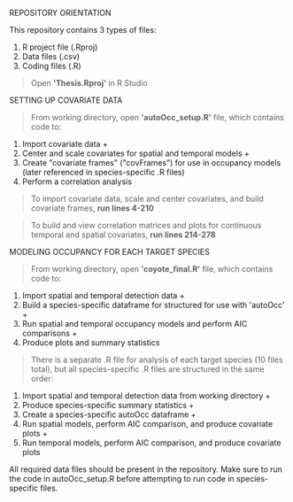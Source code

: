 REPOSITORY ORIENTATION

This repository contains 3 types of files:
   1. R project file (.Rproj)
   2. Data files (.csv)
   3. Coding files (.R)

> Open **'Thesis.Rproj'** in R Studio

SETTING UP COVARIATE DATA 
> From working directory, open **'autoOcc_setup.R'** file, which contains code to:
  1. Import covariate data +
  2. Center and scale covariates for spatial and temporal models +
  3. Create "covariate frames" ("covFrames") for use in occupancy models (later referenced in species-specific .R files)
  4. Perform a correlation analysis

> To import covariate data, scale and center covariates, and build covariate frames, **run lines 4-210** 

> To build and view correlation matrices and plots for continuous temporal and spatial covariates, **run lines 214-278** 

MODELING OCCUPANCY FOR EACH TARGET SPECIES
> From working directory, open **'coyote_final.R'** file, which contains code to:
  1. Import spatial and temporal detection data + 
  2. Build a species-specific dataframe for structured for use with 'autoOcc' +  
  3. Run spatial and temporal occupancy models and perform AIC comparisons + 
  4. Produce plots and summary statistics
> There is a separate .R file for analysis of each target species (10 files total), but all species-specific .R files are structured in the same order: 
  1. Import spatial and temporal detection data from working directory  + 
  2. Produce species-specific summary statistics +
  3. Create a species-specific autoOcc dataframe + 
  4. Run spatial models, perform AIC comparison, and produce covariate plots +  
  5. Run temporal models, perform AIC comparison, and produce covariate plots

All required data files should be present in the repository. Make sure to run the code in autoOcc_setup.R before attempting to run code in species-specific files.
